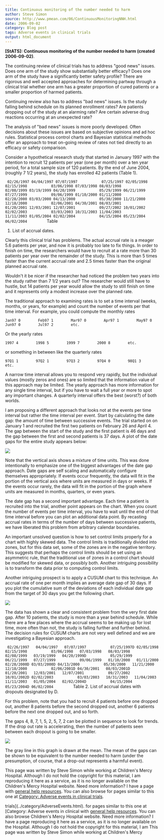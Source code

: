 ```yaml
---
title: Continuous monitoring of the number needed to harm
author: Steve Simon
source: http://www.pmean.com/06/ContinuousMonitoringNNH.html
date: 2006-09-02
category: Blog post
tags: Adverse events in clinical trials
output: html_document
---
```

**[StATS]:** **Continuous monitoring of the number
needed to harm (created 2006-09-02)**.

The continuing review of clinical trials has to address "good news"
issues. Does one arm of the study show substantially better efficacy?
Does one arm of the study have a significantly better safety profile?
There are rigorous and well accepted approaches for determining
partway through a clinical trial whether one arm has a greater
proportion of cured patients or a smaller proportion of harmed
patients.

Continuing review also has to address "bad news" issues. Is the
study falling behind schedule on its planned enrollment rates? Are
patients dropping out of the study at an alarming rate? Are certain
adverse drug reactions occurring at an unexpected rate?

The analysis of   "bad news" issues is more poorly developed. Often
decisions about these issues are based on subjective opinions and ad
hoc rules. Statistical process control charts and Bayesian statistical
methods offer an approach to treat on-going review of rates not tied
directly to an efficacy or safety comparison.

Consider a hypothetical research study that started in January 1997
with the intention to recruit 12 patients per year (one per month)
over a ten year period, for a total sample size of 120 patients. By
the end of June 2004, (roughly 7 1/2 years), the study has enrolled 42
patients (Table 1).

`  02/26/1997 04/04/1997 07/07/1997           07/25/1997 02/05/1998 02/15/1998           03/06/1998 07/03/1998 08/03/1998           02/08/1999 03/19/1999 04/20/1999           05/29/1999 06/21/1999 07/27/1999           09/06/1999 01/10/2000 01/11/2000           02/28/2000 03/03/2000 04/13/2000           05/30/2000 11/21/2000 12/18/2000           02/06/2001 04/30/2001 08/03/2001           01/20/2001 12/03/2001 12/07/2001           09/27/2002 10/01/2002 02/02/2003           03/03/2003 10/31/2003 11/04/2003           11/11/2003 01/05/2004 02/02/2004           04/15/2004 05/23/2004 06/02/2004          `Table
1. List of accrual dates.

Clearly this clinical trial has problems. The actual accrual rate is a
meager 5.6 patients per year, and now it is probably too late to fix
things. In order to finish on time, the researchers would have to
recruit at a rate more than 30 patients per year over the remainder of
the study. This is more than 5 times faster than the current accrual
rate and 2.5 times faster than the original planned accrual rate.

Wouldn't it be nicer if the researcher had noticed the problem two
years into the study rather than 7 1/2 years out? The researcher would
still have to hustle, but 14 patients per year would allow the study
to still finish on time and it represents only a modest increase over
the planned rate.

The traditional approach to examining rates is to set a time interval
(weeks, months, or years, for example) and count the number of events
per that time interval. For example, you could compute the monthly
rates

`Jan97 0        Feb97 1        Mar97 0        Apr97 1        May97 0        Jun97 0        Jul97 2        etc.`

Or the yearly rates

`1997 4        1998 5        1999 7        2000 8        etc.`

or something in between like the quarterly rates

`97Q1 1        97Q2 1        97Q3 2        97Q4 0        98Q1 3        etc.`

A narrow time interval allows you to respond very rapidly, but the
individual values (mostly zeros and ones) are so limited that the
information value of this approach may be limited. The yearly approach
has more information for any single time interval, but if you have to
wait a full year or more to spot any important changes. A quarterly
interval offers the best (worst?) of both worlds.

I am proposing a different approach that looks not at the events per
time interval but rather the time interval per event. Start by
calculating the date gap: the amount of time between successive
events. The trial started on on January 1 and recruited the first two
patients on February 26 and April 4. The gap between the start of the
study and the first patient is 46 days and the gap between the first
and second patients is 37 days. A plot of the date gaps for the entire
study appears below:

![](http://www.pmean.com/images/images/06/ContinuousMonitoringNNH01.gif)

Note that the vertical axis shows a mixture of time units. This was
done intentionally to emphasize one of the biggest advantages of the
date gap approach. Date gaps are self scaling and automatically
configure themselves appropriately. If events occur frequently, the
data will fit in the portion of the vertical axis where units are
measured in days or weeks. If the events occur rarely, the data will
fit in the portion of the graph where units are measured in months,
quarters, or even years.

The date gap has a second important advantage. Each time a patient is
recruited into the trial, another point appears on the chart. When you
count the number of events per time interval, you have to wait until
the end of that time interval before you can plot an additional data
point. By recasting accrual rates in terms of the number of days
between successive patients, we have liberated this problem from
arbitrary calendar boundaries.

An important unsolved question is how to set control limits properly
for a chart with highly skewed data. The control limits is
traditionally divided into zones, but for this data set, some of the
zones are in the negative territory. This suggests that perhaps the
control limits should be set using an asymmetric rule, that the
traditional use of zones in a control chart should be modified for
skewed data, or possibly both. Another intriguing possibility is to
transform the data prior to computing control limits.

Another intriguing prospect is to apply a CUSUM chart to this
technique. An accrual rate of one per month implies an average date
gap of 30 days. If you plot the cumulative sum of the deviations of
each individual date gap from the target of 30 days you get the
following chart.

![](http://www.pmean.com/images/images/06/ContinuousMonitoringNNH02.jpg)

The data has shown a clear and consistent problem from the very first
date gap. After 10 patients, the study is more than a year behind
schedule. While there are a few places where the accrual seems to be
making up for lost time, more often than not, the study is falling
further and further behind. The decision rules for CUSUM charts are
not very well defined and we are investigating a Bayesian approach.

`  02/26/1997   04/04/1997   07/07/1997           07/25/1997D 02/05/1998   02/15/1998           03/06/1998   07/03/1998   08/03/1998           02/08/1999   03/19/1999   04/20/1999D           05/29/1999   06/21/1999   07/27/1999           09/06/1999   01/10/2000   01/11/2000           02/28/2000D 03/03/2000D 04/13/2000           05/30/2000   11/21/2000   12/18/2000           02/06/2001D 04/30/2001   08/03/2001D           01/20/2001   12/03/2001   12/07/2001           09/27/2002   10/01/2002D 02/02/2003           03/03/2003   10/31/2003   11/04/2003           11/11/2003   01/05/2004   02/02/2004D           04/15/2004   05/23/2004D 06/02/2004          `Table
2. List of accrual dates with dropouts designated by D.

For this problem, note that you had to recruit 4 patients before one
dropped out, another 8 patients before the second dropped out, another
6 patients before the next one dropped out, and so forth.

The gaps 4, 8, 7, 1, 5, 2, 5, 7, 2 can be plotted in sequence to look
for trends. If the drop out rate is accelerating, then the number of
patients seen between each dropout is going to be smaller.

![](http://www.pmean.com/images/images/06/ContinuousMonitoringNNH03.gif)

The gray line in this graph is drawn at the mean. The mean of the gaps
can be shown to be equivalent to the number needed to harm (under the
presumption, of course, that a drop-out represents a harmful event).

This page was written by Steve Simon while working at Children's Mercy
Hospital. Although I do not hold the copyright for this material, I am
reproducing it here as a service, as it is no longer available on the
Children's Mercy Hospital website. Need more information? I have a page
with [general help resources](../GeneralHelp.html). You can also browse
for pages similar to this one at [Category: Adverse events in clinical
trials](../category/AdverseEvents.html).
<!---More--->
trials](../category/AdverseEvents.html).
for pages similar to this one at [Category: Adverse events in clinical
with [general help resources](../GeneralHelp.html). You can also browse
Children's Mercy Hospital website. Need more information? I have a page
reproducing it here as a service, as it is no longer available on the
Hospital. Although I do not hold the copyright for this material, I am
This page was written by Steve Simon while working at Children's Mercy

<!---Do not use
**[StATS]:** **Continuous monitoring of the number
This page was written by Steve Simon while working at Children's Mercy
Hospital. Although I do not hold the copyright for this material, I am
reproducing it here as a service, as it is no longer available on the
Children's Mercy Hospital website. Need more information? I have a page
with [general help resources](../GeneralHelp.html). You can also browse
for pages similar to this one at [Category: Adverse events in clinical
trials](../category/AdverseEvents.html).
--->

